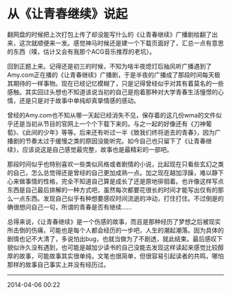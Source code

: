 # 从《让青春继续》说起

翻网盘的时候把上次打包上传了却没能写什么的《让青春继续》广播剧给翻了出来，这次就顺便来一发。感觉神马时候还是建一个下载页面好了，汇总一点有意思的东西（噗，估计又会有我那个ACG音乐推荐的老坑）。

回到正题上来。记得还是初三的时候，不知为啥半夜熄灯后抽风听广播遇到了Amy.com正在播的《让青春继续》广播剧，于是半夜的广播成了那段时间每天极其期待的一样事物。现在已经记忆模糊了，只是记得曾经似乎对其有着莫名的一些感触。其实回过头想也不知道该说当初的自己是抱着那种对大学青春生活憧憬的心情，还是只是对于故事中单纯却真挚情感的感动。

曾经的Amy.com也不知从哪一天起已经消失不见，保存着的这几份wma的文件似乎还是当初从节目的官网上一个个下载下来的。与之一起的好像还有《刀神葡萄》、《此间的少年》等等。后来还有听过一半《致我们终将逝去的青春》，因为广播剧的节奏太过于缓慢之类的原因没能听完。如今自己也只留下了《让青春继续》，应该说这是自己感觉最完整，故事也是最精彩的一部吧。

那段时间似乎也特别喜欢一些类似风格或者剧情的小说，比起现在只看些玄幻之类的自己，怎么总觉得还是曾经的自己更加成熟一点。加之现在越加浮躁，难以静下心来做事情的性格，完全不知道自己算是成长了还是原地徘徊着。也许像这样写点东西是自己最后排解的一种方式吧，虽然每次都要花很长的时间才能写出仅有的那么一点东西。发现自己似乎有种想要感叹时间流逝的冲动，打住打住。不过倒是的确很想问自己一句，所谓的青春是否有继续……

总得来说，《让青春继续》是一个伤感的故事，而且是那种经历了梦想之后被现实所击倒的伤痛，可能也是每个人都会经历的一步吧，人生的潮起潮落。因为具体的剧情也记不大清了，多说怕出bug，也就当做为了不剧透，就此结束。最后感叹下貌似许久没有遇到，也可能是越加少读书的自己没能去发现这样读起来感觉比较醇厚的故事，可能故事其实很单纯，文笔也很简单，但很容易引起读者的共鸣，哪怕那样的故事自己事实上并没有经历过。

----------

2014-04-06 00:22